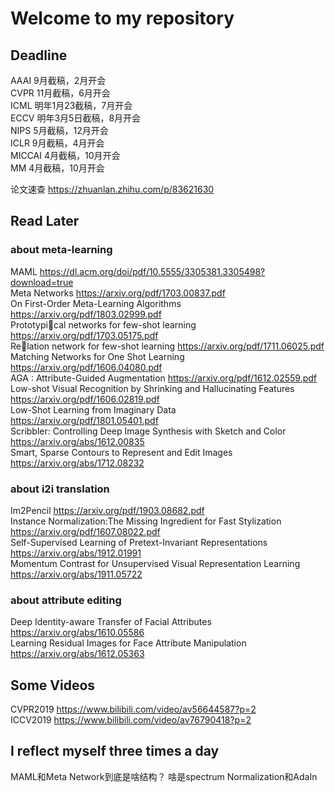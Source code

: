 # Welcome to my repository


## Deadline 

AAAI 9月截稿，2月开会  
CVPR 11月截稿，6月开会  
ICML 明年1月23截稿，7月开会   
ECCV 明年3月5日截稿，8月开会   
NIPS 5月截稿，12月开会   
ICLR 9月截稿，4月开会   
MICCAI 4月截稿，10月开会  
MM 4月截稿，10月开会  

论文速查 https://zhuanlan.zhihu.com/p/83621630  

## Read Later

### about meta-learning
MAML https://dl.acm.org/doi/pdf/10.5555/3305381.3305498?download=true  
Meta Networks https://arxiv.org/pdf/1703.00837.pdf     
On First-Order Meta-Learning Algorithms https://arxiv.org/pdf/1803.02999.pdf       
Prototypical networks for few-shot learning https://arxiv.org/pdf/1703.05175.pdf    
Relation network for few-shot learning https://arxiv.org/pdf/1711.06025.pdf     
Matching Networks for One Shot Learning https://arxiv.org/pdf/1606.04080.pdf    
AGA : Attribute-Guided Augmentation https://arxiv.org/pdf/1612.02559.pdf    
Low-shot Visual Recognition by Shrinking and Hallucinating Features https://arxiv.org/pdf/1606.02819.pdf    
Low-Shot Learning from Imaginary Data https://arxiv.org/pdf/1801.05401.pdf   
Scribbler: Controlling Deep Image Synthesis with Sketch and Color https://arxiv.org/abs/1612.00835  
Smart, Sparse Contours to Represent and Edit Images https://arxiv.org/abs/1712.08232  
 
### about i2i translation
Im2Pencil https://arxiv.org/pdf/1903.08682.pdf  
Instance Normalization:The Missing Ingredient for Fast Stylization https://arxiv.org/pdf/1607.08022.pdf   
Self-Supervised Learning of Pretext-Invariant Representations https://arxiv.org/abs/1912.01991  
Momentum Contrast for Unsupervised Visual Representation Learning https://arxiv.org/abs/1911.05722  

### about attribute editing
Deep Identity-aware Transfer of Facial Attributes https://arxiv.org/abs/1610.05586   
Learning Residual Images for Face Attribute Manipulation https://arxiv.org/abs/1612.05363   

## Some Videos
CVPR2019 https://www.bilibili.com/video/av56644587?p=2  
ICCV2019 https://www.bilibili.com/video/av76790418?p=2   

## I reflect myself three times a day

MAML和Meta Network到底是啥结构？
啥是spectrum Normalization和AdaIn
